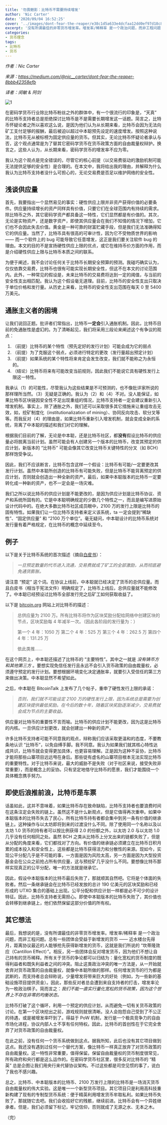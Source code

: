 ```yaml
---
title: '勿畏魅影：比特币不需要持续增发'
author: 'Nic Carter'
date: '2020/09/04 16:52:25'
cover: '../images/dont-fear-the-reaper/e38c1d5a633e4dcfaa12dd0ef97d18c8.png'
excerpt: '没有所谓最佳的非零货币增发率。增发率/稀释率 是一个政治问题，而非工程问题'
categories:
- 货币理念
tags:
- 比特币
- 货币
---
```


*作者：Nic Carter*

*来源：<https://medium.com/@nic__carter/dont-fear-the-reaper-8bbb42358efb>*

*译者：闵敏 & 阿剑*


![1](../images/dont-fear-the-reaper/e38c1d5a633e4dcfaa12dd0ef97d18c8.png)

在密码学货币行业除比特币粉丝之外的群体中，有一个很流行的印象是，“天真” 的比特币支持者总是拒绝探讨比特币是不是需要长期增发这一话题。简言之，比特币怀疑论者之所以喜欢这么说，是因为他们认为从长期来看，比特币会因为无法向矿工支付足够的报酬，最后被迫以超过中本聪预先设定的速度增发。按照这种说法，比特币无从被标榜为固定供应量的货币。但其实，无论比特币怀疑论者承认与否，这个观点通常是为了替其它密码学货币在货币政策方面的自由裁量权辩护。换言之，这些人认为，从长期来看，密码学货币的增发率不应为零。

我认为这个观点是完全错误的，尽管它的核心前提（以交易费驱动的激励机制可能无法提供足够的安全性）是合理的。在本文中，我将给出我的理由，并解释为什么我认为比特币支持者没什么可担心的，无论交易费是否足以维护网络的安全性。

## 浅谈供应量

首先，我要指出一个显然易见的事实：硬性供应上限并非资产获得价值的必要条件。供应量持续增长的资产同样具有价值，只要它们在全球范围内有持续的需求。除比特币之外，其它密码学资产都具备这一特性，它们显然都是有价值的。其次，无论是实物资产，还是数字资产，即使其供应量会在我们不知情的情况下增加，它们也不会因此失去价值。黄金是一种可靠的财富贮藏手段，但是我们无法准确得知它的供应量。当然了，比特币具有很高的可审计性，因为它不受物质世界的影响 —— 而一个软件上的 bug 可能导致它任意增发，这正是我们要关注软件 bug 的理由。本文的目的不是宣扬硬性供应上限的优点，或它在维持币价方面的作用，而是介绍硬性供应上限与比特币本质之间的联系。

为便于阐述，我不会讨论任何关于比特币长期安全预算的预测。我碰巧确实认为，仅仅依靠交易费，比特币也很有可能实现长期安全性，但这不在本文的讨论范围内。此外，一种常见的假设是，未来比特币的交易费将达到一定的阈值，与当前的安全性支出相匹配。我认为这个假设毫无道理。目前，比特币的安全性支出只取决于单位价格和发行量。从历史上来看，比特币的安全性支出范围在每天 0 至 5400 万美元。

## 通胀主义者的困境

让我们说回正题。批评者们常指出，比特币**一定会**引入通胀机制。因此，比特币目前的免通胀性是虚幻的。为了清晰起见，我们将采用三段论来阐述这个有争议的观点：

1. （前提）比特币的某个特性（预先定好的发行计划）可能会成为它的弱点
2. （前提）为了克服这个弱点，必须进行特定的更改（发行量超出预定计划）
3. （前提）如果系统的某个特性将来肯定会发生改变，我们就不能称之为永恒的。
4. （结论）比特币将来有可能改变当前规则，因此我们不能说它具有硬性发行上限这一特性。

我承认（1）的可能性，尽管我认为这些结果是不可预测的，也不像批评家所说的那样理所当然。（3）无疑是正确的。我认为（2）和（4）不对。没人能保证，如果比特币区块链因安全性不足出现重组的情况，比特币支持者一定会建议重新引入增发机制。事实上，除了通胀之外，我们还可以采取很多其它措施来让重组攻击无效，如，挖矿制度化（institutionalization of mining）、协同反向攻击、软分叉等等。而我反对（4）的理由是，如果比特币重新引入增发机制，就会变成全新的系统，背离了中本聪的描述和我们对它的理解。

根据我们目前的了解，无论是中本聪，还是比特币社区，都**没有**假设比特币的供应量必将脱离当前计划。虽然可能会有人创建另一个版本的比特币，改变其预定的供应计划，新版本的 “比特币” 可能会像其它改变比特币关键特性的分叉（如 BCH）那样饱受争议。

因此，我们不应该断言，比特币包含这样一个假设：比特币有可能/一定要更改其发行计划。虽然中本聪所创造的比特币有可能失败，但是比特币不能背离预定的供应计划，否则就会创造出一种全新的资产。最后，如果中本聪版本的比特币一定要转化成一种新的资产，也不一定会是一场灾难。

我们之所以说比特币的供应计划是不能更改的，是因为供应计划是比特币协议、资产和系统所固有的。它是中本聪明确规定的少数几个特性之一，而且是编写进原始设计代码中的。在绝大多数比特币社区成员眼中，2100 万的发行上限是比特币的固有特性。如果我们让一位比特币支持者来定义该系统，ta 一定会提到“稀缺性”、“固定供应量” 和 “2100 万个单位”。毫无疑问，中本聪设计的比特币系统对发行量有着严格规定，在比特币的概念中延续至今。

## 例子

以下是关于比特币系统的首次描述（摘自[白皮书](https://bitcoin.org/bitcoin.pdf)）：

> *一旦预定数量的代币进入流通，交易费就成了矿工的全部激励，从而彻底避免通货膨胀。*

请注意 “预定” 这个词。在协议上线前，中本聪就已经决定了货币的总供应量。而且白皮书（相当于宪法文件）明确规定了，比特币上线后，总供应量就不能修改了。中本聪已经预设过比特币全部发行完之后矿工如何获取收益了。

以下是 [bitcoin.org](https://web.archive.org/web/20090131115053/http://bitcoin.org:80/) 网站上对比特币的描述：

> 总供应量为 2100 万。所有比特币将作为区块奖励分配给网络中创建区块的节点，区块奖励每 4 年减半一次。（因此各阶段的发行量为：）
>
> 第一个 4 年：1050 万
> 第二个 4 年：525 万
> 第三个 4 年：262.5 万
> 第四个 4 年：131.25 万
>
> 依此类推……

在这个网页上，中本聪还描述了比特币的 “主要特性”。其中之一就是 *没有铸币方和其他第三方* 。要想实现免信任发行且永远不会引入货币政策的自由裁量权，必须遵守预定的发行计划。要想根据环境变化决定通胀率，就要引入受信任的第三方来做出决策。中本聪显然不希望如此。

之后，中本聪在 BitcoinTalk 上发布了几个帖子，重申了硬性发行上限的承诺：

> *否则，我们就不可能设定 2100 万的硬性发行上限，因为系统总是需要为创建区块提供最低奖励。在今后的数十年，随着区块奖励逐渐减少，交易费就会成为节点的主要收益。*

供应量对比特币的重要性不言而喻。比特币的供应计划不能更改，因为这是比特币的内核。一旦供应计划更改，就会创建出一种新的资产。

许多比特币支持者可能不同意我的观点，辩称我们应该采取更温和的态度，不要教条地认识 “比特币”，以免自缚手脚。我不同意。我认为如果我们就其核心特性达成共识，比特币就会变得更加具体，也更容易理解。正是因为这种不妥协，比特币才能将那些山寨项目远远甩在身后。那些徒有虚名的山寨项目根本无法实现比特币的重要特性。对于比特币来说，最大的威胁不是失败（对于社区来说，接受失败非常重要），而是概念上的妥协。只有坚定地恪守比特币的愿景，我们才能围绕一个具体概念携手努力。

## 即使后浪推前浪，比特币是车票

话虽如此，这并不意味着，如果比特币存在致命缺陷，比特币支持者也要浪费时间在这条注定会失败的链上。虽然这不是什么新观点，但是它值得再次重申。如果中本聪版本的比特币失去了民心，所有比特币持有者都会集中到另一条有价值的继承链上。这种操作与以太坊即将到来的过渡没什么不同。除了使用同一个名称以及以太坊 1.0 货币的持有者可以按比例获得 2.0 的份额之外，以太坊 2.0 与以太坊 1.0 几乎没有任何相同之处。虽然 BCH 之类从比特币上分叉出来的链都失败了，但是从分配的角度来看，它们都找对了方向。有价值的继承链必须建立在比特币日积月累的成本投入和安全性上，这些都是比特币获得活力和分散性的来源。现如今，实现公平分配几乎是不可能的事，一方面是因为风险太高，另一方面是因为大型投资基金会在公众之前抢占所有供应量，这与预挖矿几乎没什么不同。要想像比特币那样实现真正的公平分配，唯一的方法就是继承它。

因此，假设中本聪版本的比特币最后失败了，那就顺其自然吧。它将是个体面的失败者。然后一条继承链会在比特币已经发放的总计 190 亿美元的区块奖励和已经形成的 UTXO 集合的基础上出现。公平分配和供应计划一样都是必不可少的设计特征。因此，比特币支持者无需担心。即使中本聪版本的比特币失败了，其价值也会转移到继承链上，他们依然保留这部分价值的所有权。

## 其它想法

最后，我想说的是，没有所谓最佳的非零货币增发率。增发率/稀释率 是一个政治问题，而非工程问题。总有一些团体会受益于新增发的货币 —— 近水楼台先得月，距离协议最近的人能够抢先获得新增发的货币，这就是我们所说的 “坎蒂隆效应（Cantillon Effect）”。相反，另一些团体会反对增发货币，因为他们不想让自己持有的货币稀释。所有关于货币的争论都可以归结为：量化宽松的货币制度的既得利益者和既失利益者之间的冲突。阻止这类政治冲突的唯一方法是，从一开始就舍弃对货币政策的自由裁量权，就像中本聪所做的那样。任何增发货币的行为都是武断的，而支持者总会辩称说，少量增发将带来巨大的好处（例如，为一些新的基础设施项目提供资金）。因此，那些反对者总会遭到来自支持者的打击，增发率沦为一枚政治棋子。简而言之：*我们不能一直实行量化宽松的货币政策，因为这个世界上不存在非零的均衡状态。*

比特币打破了这个循环，利用一个预定的供应计划，从而避免一切有关货币政策的讨论。在第一个区块挖出之前，游戏规则就很清晰。没人会抱怨自己受到了不公正的待遇，或是被增发率吓到了。得益于 PoW 机制，发行是一个极具竞争力的自由市场化进程，协议内部人士不享有任何特权。因此，比特币的首创性在于它完全舍弃了对货币政策的自由裁量权。

在此之前，没有任何一个货币系统做到这点。据我所知，此后也没有其它项目做到这点。我还没有遇到过任何一个替代方案，像比特币一样真正放弃了对货币政策的自由裁量权。这一特性非常重要，值得保留。保留自由裁量权的货币制度很常见，所有政府和央行都是这么运作的。在密码学货币社区里，很多反对比特币的 “精英” 总是企图让我们用央行来代替协议架构。不过这些都是司空见惯的事了，说白了我也不感兴趣。

总之，比特币、中本聪版本的比特币、2100 万发行上限的比特币是一场消灭货币自由裁量权的伟大实验。这是唯一一个新型货币项目。其它项目只是利用高科技重新构建了现有的专制型货币系统：便于精英利用增发货币牟取私利。如果比特币失败了，那就随它去吧。我们会收拾好它的残骸，继续前进。比特币会有一个异姓继承者。但是，我们必须留下标记，牢记信仰，否则就成了无源之水、无本之木。

（完）
